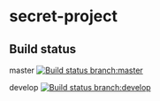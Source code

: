 # secret-project

## Build status

master [![Build status branch:master](https://api.travis-ci.org/andersfylling/secret-project.svg?branch=master)](https://travis-ci.org/andersfylling/secret-project/branches)

develop [![Build status branch:develop](https://api.travis-ci.org/andersfylling/secret-project.svg?branch=develop)](https://travis-ci.org/andersfylling/secret-project/branches)